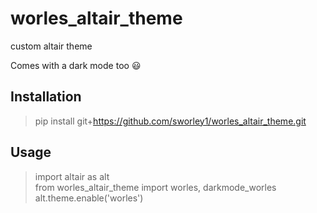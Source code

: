 # worles_altair_theme

custom altair theme 

Comes with a dark mode too  :smiley:

## Installation

> pip install git+https://github.com/sworley1/worles_altair_theme.git

## Usage

> import altair as alt  
> from worles_altair_theme import worles, darkmode_worles  
> alt.theme.enable('worles')

